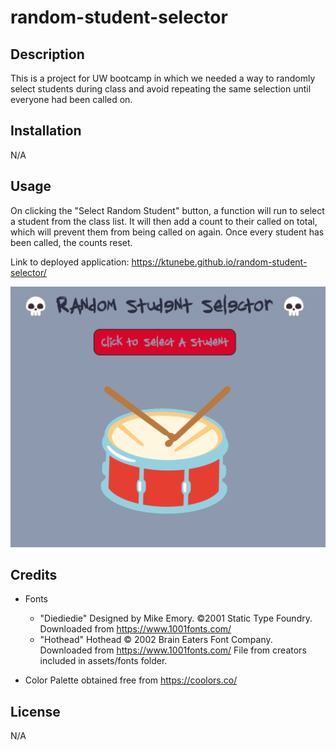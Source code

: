 # random-student-selector

## Description

This is a project for UW bootcamp in which we needed a way to randomly select students during class and avoid repeating the same selection until everyone had been called on.

## Installation

N/A

## Usage

On clicking the "Select Random Student" button, a function will run to select a student from the class list. It will then add a count to their called on total, which will prevent them from being called on again. Once every student has been called, the counts reset.

Link to deployed application: https://ktunebe.github.io/random-student-selector/

![Screenshot of the Random Student Selector page](assets/images/random-student-selector-page.png)

## Credits

- Fonts
    - "Diediedie" Designed by Mike Emory. ©2001 Static Type Foundry. Downloaded from https://www.1001fonts.com/
    - "Hothead" Hothead © 2002 Brain Eaters Font Company. Downloaded from https://www.1001fonts.com/ 
        File from creators included in assets/fonts folder.

- Color Palette obtained free from https://coolors.co/

## License

N/A
